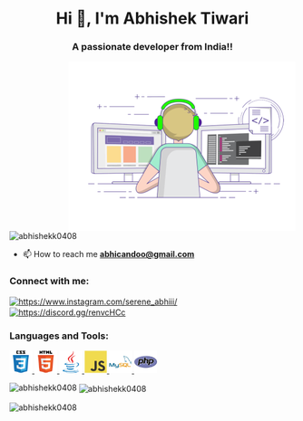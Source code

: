 <h1 align="center">Hi 👋, I'm Abhishek Tiwari</h1>
<h3 align="center">A passionate developer from India!!</h3>

<img align="right" alt="Coding" width="400" src="https://raw.githubusercontent.com/devSouvik/devSouvik/master/gif3.gif">

<p align="left"> <img src="https://komarev.com/ghpvc/?username=abhishekk0408&label=Profile%20views&color=0e75b6&style=flat" alt="abhishekk0408" /> </p>

- 📫 How to reach me **abhicandoo@gmail.com**

<h3 align="left">Connect with me:</h3>
<p align="left">
<a href="https://instagram.com/https://www.instagram.com/serene_abhiii/" target="blank"><img align="center" src="https://raw.githubusercontent.com/rahuldkjain/github-profile-readme-generator/master/src/images/icons/Social/instagram.svg" alt="https://www.instagram.com/serene_abhiii/" height="30" width="40" /></a>
<a href="https://discord.gg/https://discord.gg/renvcHCc" target="blank"><img align="center" src="https://raw.githubusercontent.com/rahuldkjain/github-profile-readme-generator/master/src/images/icons/Social/discord.svg" alt="https://discord.gg/renvcHCc" height="30" width="40" /></a>
</p>

<h3 align="left">Languages and Tools:</h3>
<p align="left"> <a href="https://www.w3schools.com/css/" target="_blank" rel="noreferrer"> <img src="https://raw.githubusercontent.com/devicons/devicon/master/icons/css3/css3-original-wordmark.svg" alt="css3" width="40" height="40"/> </a> <a href="https://www.w3.org/html/" target="_blank" rel="noreferrer"> <img src="https://raw.githubusercontent.com/devicons/devicon/master/icons/html5/html5-original-wordmark.svg" alt="html5" width="40" height="40"/> </a> <a href="https://www.java.com" target="_blank" rel="noreferrer"> <img src="https://raw.githubusercontent.com/devicons/devicon/master/icons/java/java-original.svg" alt="java" width="40" height="40"/> </a> <a href="https://developer.mozilla.org/en-US/docs/Web/JavaScript" target="_blank" rel="noreferrer"> <img src="https://raw.githubusercontent.com/devicons/devicon/master/icons/javascript/javascript-original.svg" alt="javascript" width="40" height="40"/> </a> <a href="https://www.mysql.com/" target="_blank" rel="noreferrer"> <img src="https://raw.githubusercontent.com/devicons/devicon/master/icons/mysql/mysql-original-wordmark.svg" alt="mysql" width="40" height="40"/> </a> <a href="https://www.php.net" target="_blank" rel="noreferrer"> <img src="https://raw.githubusercontent.com/devicons/devicon/master/icons/php/php-original.svg" alt="php" width="40" height="40"/> </a> </p>

<p><img align="left" src="https://github-readme-stats.vercel.app/api/top-langs?username=abhishekk0408&show_icons=true&locale=en&layout=compact" alt="abhishekk0408" /></p>

<p>&nbsp;<img align="center" src="https://github-readme-stats.vercel.app/api?username=abhishekk0408&show_icons=true&locale=en" alt="abhishekk0408" /></p>

<p><img align="center" src="https://github-readme-streak-stats.herokuapp.com/?user=abhishekk0408&" alt="abhishekk0408" /></p>
